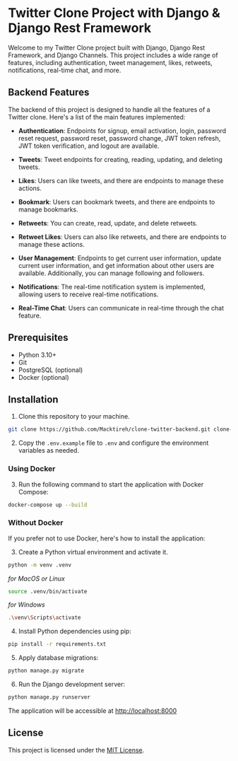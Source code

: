 # Twitter Clone Project with Django & Django Rest Framework

Welcome to my Twitter Clone project built with Django, Django Rest Framework, and Django Channels. This project includes a wide range of features, including authentication, tweet management, likes, retweets, notifications, real-time chat, and more.

## Backend Features

The backend of this project is designed to handle all the features of a Twitter clone. Here's a list of the main features implemented:

- **Authentication**: Endpoints for signup, email activation, login, password reset request, password reset, password change, JWT token refresh, JWT token verification, and logout are available.

- **Tweets**: Tweet endpoints for creating, reading, updating, and deleting tweets.

- **Likes**: Users can like tweets, and there are endpoints to manage these actions.

- **Bookmark**: Users can bookmark tweets, and there are endpoints to manage bookmarks.

- **Retweets**: You can create, read, update, and delete retweets.

- **Retweet Likes**: Users can also like retweets, and there are endpoints to manage these actions.

- **User Management**: Endpoints to get current user information, update current user information, and get information about other users are available. Additionally, you can manage following and followers.

- **Notifications**: The real-time notification system is implemented, allowing users to receive real-time notifications.

- **Real-Time Chat**: Users can communicate in real-time through the chat feature.


## Prerequisites

- Python 3.10+
- Git
- PostgreSQL (optional)
- Docker (optional)


## Installation

1. Clone this repository to your machine.

```bash
git clone https://github.com/Macktireh/clone-twitter-backend.git clone-twitter-backend
```

2. Copy the `.env.example` file to `.env` and configure the environment variables as needed.

### Using Docker

3. Run the following command to start the application with Docker Compose:

```bash
docker-compose up --build
```

### Without Docker

If you prefer not to use Docker, here's how to install the application:

3. Create a Python virtual environment and activate it.

```bash
python -m venv .venv
```

*for MacOS or Linux*
```bash
source .venv/bin/activate
```

*for Windows*
```bash
.\venv\Scripts\activate
```

4. Install Python dependencies using pip:

```bash
pip install -r requirements.txt
```
5. Apply database migrations:

```bash
python manage.py migrate
```

6. Run the Django development server:

```bash
python manage.py runserver
```

The application will be accessible at [http://localhost:8000](http://localhost:8000)


## License

This project is licensed under the [MIT License](LICENSE).
